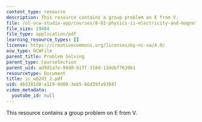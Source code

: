 ```yaml
---
content_type: resource
description: This resource contains a group problem on E from V.
file: /ol-ocw-studio-app/courses/8-02-physics-ii-electricity-and-magnetism-spring-2007/4b5381d8a1199d003eb5b6d39fa93047_ic_w02d1_2.pdf
file_size: 19404
file_type: application/pdf
learning_resource_types: []
license: https://creativecommons.org/licenses/by-nc-sa/4.0/
ocw_type: OCWFile
parent_title: Problem Solving
parent_type: CourseSection
parent_uid: ad9d1a7e-98d0-b1ff-318d-13ddbf7639b1
resourcetype: Document
title: ic_w02d1_2.pdf
uid: 4b5381d8-a119-9d00-3eb5-b6d39fa93047
video_metadata:
  youtube_id: null
---
```

This resource contains a group problem on E from V.